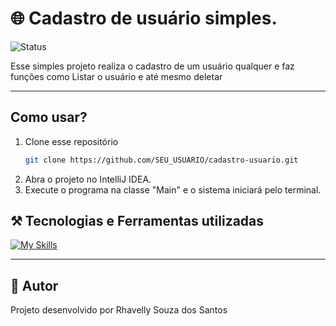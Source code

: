 # 🌐 Cadastro de usuário simples. 

![Status](https://img.shields.io/badge/Status-Concluído-brightgreen)

Esse simples projeto realiza o cadastro de um usuário qualquer 
e faz funções como Listar o usuário e até mesmo deletar

---

## Como usar? 

1. Clone esse repositório
   ```bash
   git clone https://github.com/SEU_USUARIO/cadastro-usuario.git

2. Abra o projeto no IntelliJ IDEA.
3. Execute o programa na classe "Main" e o sistema iniciará pelo terminal.

## ⚒️ Tecnologias e Ferramentas utilizadas
[![My Skills](https://skillicons.dev/icons?i=java,idea&theme=dark)](https://skillicons.dev)

---

## 🤖 Autor 
Projeto desenvolvido por Rhavelly Souza dos Santos
